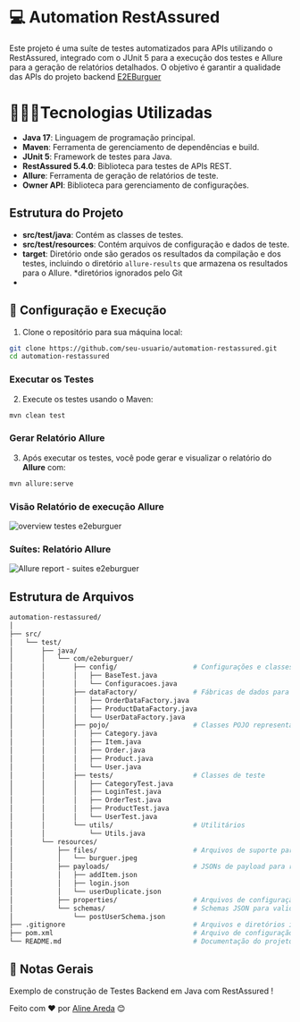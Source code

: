 # 💻 Automation RestAssured

Este projeto é uma suíte de testes automatizados para APIs utilizando o RestAssured, integrado com o JUnit 5 para a execução dos testes e Allure para a geração de relatórios detalhados. O objetivo é garantir a qualidade das APIs do projeto backend [E2EBurguer](https://github.com/AlineAreda/e2eburguer_api)


# 👨🏻‍💻Tecnologias Utilizadas

-   **Java 17**: Linguagem de programação principal.
-   **Maven**: Ferramenta de gerenciamento de dependências e build.
-   **JUnit 5**: Framework de testes para Java.
-   **RestAssured 5.4.0**: Biblioteca para testes de APIs REST.
-   **Allure**: Ferramenta de geração de relatórios de teste.
-   **Owner API**: Biblioteca para gerenciamento de configurações.

## Estrutura do Projeto

-   **src/test/java**: Contém as classes de testes.
-   **src/test/resources**: Contém arquivos de configuração e dados de teste.
-   **target**: Diretório onde são gerados os resultados da compilação e dos testes, incluindo o diretório `allure-results` que armazena os resultados para o Allure. *diretórios ignorados pelo Git
-
## 🤖 Configuração e Execução
1. Clone o repositório para sua máquina local:

```bash
git clone https://github.com/seu-usuario/automation-restassured.git
cd automation-restassured
```

### Executar os Testes
2. Execute os testes usando o Maven:
```bash
mvn clean test
```

### Gerar Relatório Allure

3. Após executar os testes, você pode gerar e visualizar o relatório do **Allure** com:

```bash
mvn allure:serve
```

### Visão Relatório de execução Allure
![overview testes e2eburguer](https://github.com/user-attachments/assets/238a151e-4110-42f5-b01d-7f646e552c2f)

### Suítes: Relatório Allure
![Allure report - suites e2eburguer](https://github.com/user-attachments/assets/3968cfe0-9790-4479-b931-a496a16debba)

## Estrutura de Arquivos


```bash
automation-restassured/
│
├── src/
│   └── test/
│       ├── java/
│       │   └── com/e2eburguer/
│       │       ├── config/                   # Configurações e classes base
│       │       │   ├── BaseTest.java
│       │       │   └── Configuracoes.java
│       │       ├── dataFactory/              # Fábricas de dados para criação de objetos de teste
│       │       │   ├── OrderDataFactory.java
│       │       │   ├── ProductDataFactory.java
│       │       │   └── UserDataFactory.java
│       │       ├── pojo/                     # Classes POJO representando os objetos principais
│       │       │   ├── Category.java
│       │       │   ├── Item.java
│       │       │   ├── Order.java
│       │       │   ├── Product.java
│       │       │   └── User.java
│       │       ├── tests/                    # Classes de teste
│       │       │   ├── CategoryTest.java
│       │       │   ├── LoginTest.java
│       │       │   ├── OrderTest.java
│       │       │   ├── ProductTest.java
│       │       │   └── UserTest.java
│       │       └── utils/                    # Utilitários
│       │           └── Utils.java
│       └── resources/
│           ├── files/                        # Arquivos de suporte para testes
│           │   └── burguer.jpeg
│           ├── payloads/                     # JSONs de payload para requisições
│           │   ├── addItem.json
│           │   ├── login.json
│           │   └── userDuplicate.json
│           ├── properties/                   # Arquivos de configuração de ambientes
│           └── schemas/                      # Schemas JSON para validação
│               └── postUserSchema.json
├── .gitignore                                # Arquivos e diretórios ignorados pelo Git
├── pom.xml                                   # Arquivo de configuração do Maven
└── README.md                                 # Documentação do projeto

```


## 📌 Notas Gerais

Exemplo de construção de Testes Backend em Java com RestAssured !

Feito com ❤️ por [Aline Areda](https://github.com/AlineAreda) 😊
